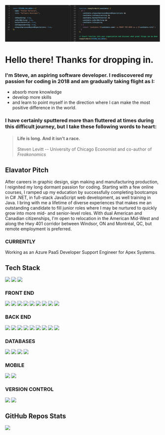 <img src="https://github.com/StevenVallarsa/express-generator/blob/main/public/images/GitHubHeader.jpg">

# Hello there! Thanks for dropping in. 
### I'm Steve, an aspiring software developer. I rediscovered my passion for coding in 2018 and am gradually taking flight as I: 

- absorb more knowledge
- develop more skills 
- and learn to point myself in the direction where I can make the most positive difference in the world. 

### I have certainly sputtered more than fluttered at times during this difficult journey, but I take these following words to heart:

>#### Life is long. And it isn't a race.
>Steven Levitt -- University of Chicago Economist and co-author of *Freakonomics*

## Elavator Pitch
After careers in graphic design, sign making and manufacturing production, I reignited my long dormant passion for coding. Starting with a few online courses, I ramped up my education by successfully completing bootcamps in C# .NET, in full-stack JavaScript web development, as well training in Java. I bring with me a lifetime of diverse experiences that makes me an outstanding candidate to fill junior roles where I may be nurtured to quickly grow into more mid- and senior-level roles. With dual American and Canadian citizenships, I'm open to relocation in the American Mid-West and along the Hwy 401 corridor between Windsor, ON and Montréal, QC, but remote employment is preferred.

### CURRENTLY
Working as an Azure PaaS Developer Support Engineer for Apex Systems.

## Tech Stack

![](https://img.shields.io/badge/Visual_Studio_Code-0078D4?style=for-the-badge&logo=visual%20studio%20code&logoColor=white)
![](https://img.shields.io/badge/Visual_Studio-5C2D91?style=for-the-badge&logo=visual%20studio&logoColor=white)
![](https://img.shields.io/badge/NetBeansIDE-1B6AC6.svg?style=for-the-badge&logo=apache-netbeans-ide&logoColor=white)

### FRONT END
![](https://img.shields.io/badge/HTML5-E34F26?style=for-the-badge&logo=html5&logoColor=white)
![](https://img.shields.io/badge/CSS3-1572B6?style=for-the-badge&logo=css3&logoColor=white)
![](https://img.shields.io/badge/Sass-CC6699?style=for-the-badge&logo=sass&logoColor=white)
![](https://img.shields.io/badge/Bootstrap-563D7C?style=for-the-badge&logo=bootstrap&logoColor=white)
![](https://img.shields.io/badge/JavaScript-323330?style=for-the-badge&logo=javascript&logoColor=F7DF1E)
![](https://img.shields.io/badge/jQuery-0769AD?style=for-the-badge&logo=jquery&logoColor=white)
![](https://img.shields.io/badge/React-20232A?style=for-the-badge&logo=react&logoColor=61DAFB)
![](https://img.shields.io/badge/React_Router-CA4245?style=for-the-badge&logo=react-router&logoColor=white)
![](https://img.shields.io/badge/Redux-593D88?style=for-the-badge&logo=redux&logoColor=white)

### BACK END
![](https://img.shields.io/badge/Java-ED8B00?style=for-the-badge&logo=java&logoColor=white)
![](https://img.shields.io/badge/Node.js-339933?style=for-the-badge&logo=nodedotjs&logoColor=white)
![](https://img.shields.io/badge/Express.js-000000?style=for-the-badge&logo=express&logoColor=white)
![](https://img.shields.io/badge/json-5E5C5C?style=for-the-badge&logo=json&logoColor=white)
![](https://img.shields.io/badge/npm-CB3837?style=for-the-badge&logo=npm&logoColor=white)
![](https://img.shields.io/badge/Yarn-2C8EBB?style=for-the-badge&logo=yarn&logoColor=white)
![](https://img.shields.io/badge/C%23-239120?style=for-the-badge&logo=c-sharp&logoColor=white)
![](https://img.shields.io/badge/.NET-512BD4?style=for-the-badge&logo=dotnet&logoColor=white)
![](https://img.shields.io/badge/Postman-FF6C37?style=for-the-badge&logo=Postman&logoColor=white)

### DATABASES
![](https://img.shields.io/badge/GraphQl-E10098?style=for-the-badge&logo=graphql&logoColor=white)
![](https://img.shields.io/badge/MongoDB-4EA94B?style=for-the-badge&logo=mongodb&logoColor=white)
![](https://img.shields.io/badge/Microsoft%20SQL%20Server-CC2927?style=for-the-badge&logo=microsoft%20sql%20server&logoColor=white)
![](https://img.shields.io/badge/MySQL-00000F?style=for-the-badge&logo=mysql&logoColor=white)

### MOBILE
![](https://img.shields.io/badge/React_Native-20232A?style=for-the-badge&logo=react&logoColor=61DAFB)
![](https://img.shields.io/badge/Expo-1B1F23?style=for-the-badge&logo=expo&logoColor=white)

### VERSION CONTROL
![](https://img.shields.io/badge/Git-F05032?style=for-the-badge&logo=git&logoColor=white)
![](https://img.shields.io/badge/GitHub-100000?style=for-the-badge&logo=github&logoColor=white)

## GitHub Repos Stats     
![](https://github-readme-stats.vercel.app/api/top-langs/?username=stevenvallarsa)
